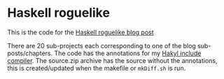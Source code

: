 # Haskell roguelike

This is the code for the [Haskell roguelike blog post](http://www.andrevdm.com/posts/2018-04-02-haskell-rogue-like.html)

There are 20 sub-projects each corresponding to one of the blog sub-posts/chapters. The code has the annotations for my [Hakyl include compiler](http://www.andrevdm.com/posts/2018-02-05-hakyll-code-build-include-compiler.html). The source.zip archive has the source without the annotations, this is created/updated when the makefile or `mkDiff.sh` is run.
